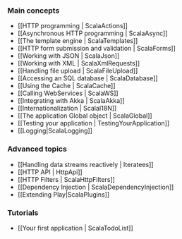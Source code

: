 <!--- Copyright (C) 2009-2013 Typesafe Inc. <http://www.typesafe.com> -->
### Main concepts

- [[HTTP programming | ScalaActions]]
- [[Asynchronous HTTP programming | ScalaAsync]]
- [[The template engine | ScalaTemplates]]
- [[HTTP form submission and validation | ScalaForms]]
- [[Working with JSON | ScalaJson]]
- [[Working with XML | ScalaXmlRequests]]
- [[Handling file upload | ScalaFileUpload]]
- [[Accessing an SQL database | ScalaDatabase]]
- [[Using the Cache | ScalaCache]]
- [[Calling WebServices | ScalaWS]]
- [[Integrating with Akka | ScalaAkka]]
- [[Internationalization | ScalaI18N]]
- [[The application Global object | ScalaGlobal]]
- [[Testing your application | TestingYourApplication]]
- [[Logging|ScalaLogging]]
    
### Advanced topics

- [[Handling data streams reactively | Iteratees]]
- [[HTTP API | HttpApi]]
- [[HTTP Filters | ScalaHttpFilters]]
- [[Dependency Injection | ScalaDependencyInjection]]
- [[Extending Play|ScalaPlugins]]

### Tutorials

- [[Your first application | ScalaTodoList]]
